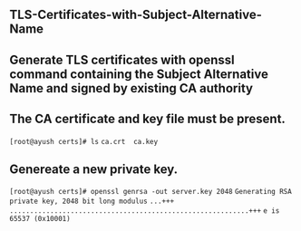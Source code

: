## TLS-Certificates-with-Subject-Alternative-Name
## Generate TLS certificates with openssl command containing the Subject Alternative Name and signed by existing CA authority

## The CA certificate and key file must be present.
`[root@ayush certs]# ls`
`ca.crt  ca.key`

## Genereate a new private key.
`[root@ayush certs]# openssl genrsa -out server.key 2048`
`Generating RSA private key, 2048 bit long modulus`
`...+++`
`...........................................................+++`
`e is 65537 (0x10001)`
